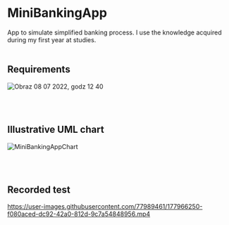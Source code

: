 # MiniBankingApp
App to simulate simplified banking process. I use the knowledge acquired during my first year at studies.
<br></br>
## Requirements

![Obraz 08 07 2022, godz  12 40](https://user-images.githubusercontent.com/77989461/177977098-e4fc6f32-2ba2-4f12-a25d-923de8a3cdf2.jpg)

<br></br>
## Illustrative UML chart
![MiniBankingAppChart](https://user-images.githubusercontent.com/77989461/177975760-641b37e3-6c36-47b7-9ead-15810f49b4db.png)

<br></br>
## Recorded test
https://user-images.githubusercontent.com/77989461/177966250-f080aced-dc92-42a0-812d-9c7a54848956.mp4


